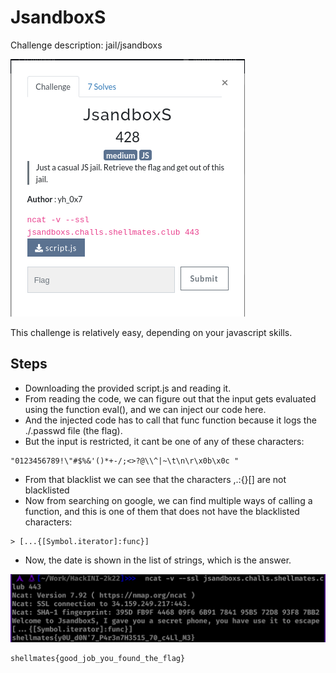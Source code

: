 # JsandboxS

Challenge description:
jail/jsandboxs

![JsandboxS](jsandboxs.png)

This challenge is relatively easy, depending on your javascript skills.

## Steps
- Downloading the provided script.js and reading it.
- From reading the code, we can figure out that the input gets evaluated using the function eval(), and we can inject our code here.
- And the injected code has to call that func function because it logs the ./.passwd file (the flag).
- But the input is restricted, it cant be one of any of these characters:
```
"0123456789!\"#$%&'()*+-/;<>?@\\^|~\t\n\r\x0b\x0c "
```
- From that blacklist we can see that the characters ,.:{}[] are not blacklisted
- Now from searching on google, we can find multiple ways of calling a function, and this is one of them that does not have the blacklisted characters:
```
> [...{[Symbol.iterator]:func}]
```

- Now, the date is shown in the list of strings, which is the answer.

![Step 1](step-1.png)
```
shellmates{good_job_you_found_the_flag}
```
